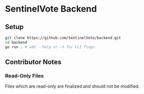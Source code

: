 # SentinelVote Backend

## Setup

```sh
git clone https://github.com/SentinelVote/backend.git
cd backend
go run . # add --help or -h for CLI flags.
```

## Contributor Notes

### Read-Only Files

Files which are read-only are finalized and should not be modified.